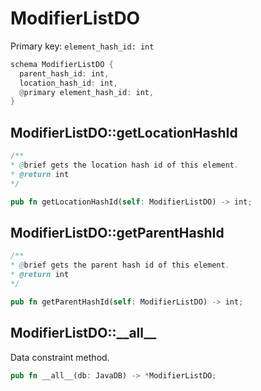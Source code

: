 # ModifierListDO

Primary key: `element_hash_id: int`

```rust
schema ModifierListDO {
  parent_hash_id: int,
  location_hash_id: int,
  @primary element_hash_id: int,
}
```
## ModifierListDO::getLocationHashId

```java
/**
* @brief gets the location hash id of this element.
* @return int
*/
```
```rust
pub fn getLocationHashId(self: ModifierListDO) -> int;
```
## ModifierListDO::getParentHashId

```java
/**
* @brief gets the parent hash id of this element.
* @return int
*/
```
```rust
pub fn getParentHashId(self: ModifierListDO) -> int;
```
## ModifierListDO::\_\_all\_\_

Data constraint method.

```rust
pub fn __all__(db: JavaDB) -> *ModifierListDO;
```
